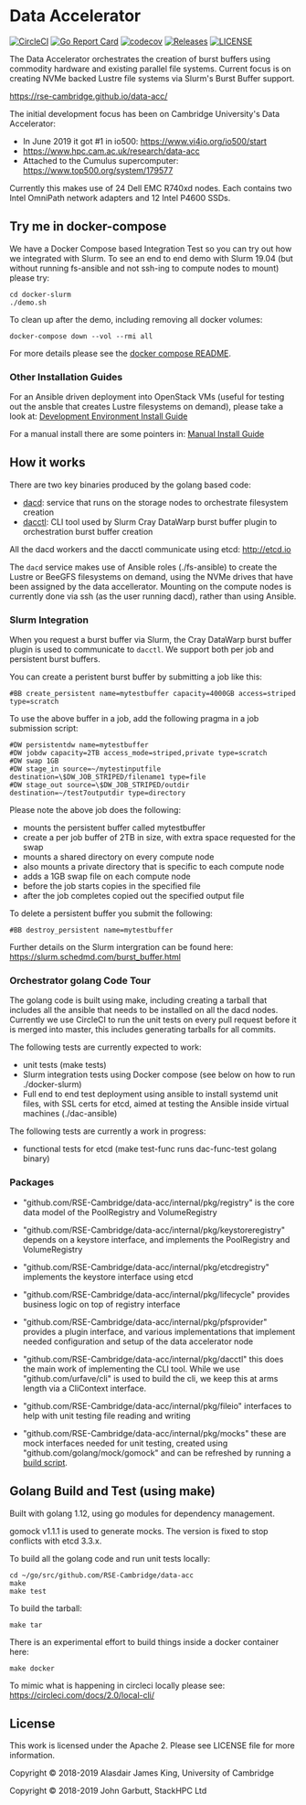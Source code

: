 # Data Accelerator

[![CircleCI](https://circleci.com/gh/RSE-Cambridge/data-acc.svg?style=svg&circle-token=4042ee71fb486efc320ce64b7b568afd4f9e0b38)](https://circleci.com/gh/RSE-Cambridge/data-acc)
[![Go Report Card](https://goreportcard.com/badge/github.com/RSE-Cambridge/data-acc)](https://goreportcard.com/report/github.com/RSE-Cambridge/data-acc)
[![codecov](https://codecov.io/gh/RSE-Cambridge/data-acc/branch/master/graph/badge.svg)](https://codecov.io/gh/RSE-Cambridge/data-acc)
[![Releases](https://img.shields.io/github/release/RSE-Cambridge/data-acc/all.svg?style=flat-square)](https://github.com/RSE-Cambridge/data-acc/releases)
[![LICENSE](https://img.shields.io/github/license/RSE-Cambridge/data-acc.svg?style=flat-square)](https://github.com/RSE-Cambridge/data-acc/blob/master/LICENSE)
<!-- 
[![Godoc](http://img.shields.io/badge/go-documentation-blue.svg?style=flat-square)](https://godoc.org/github.com/RSE-Cambridge/data-acc)
[![Build Status](https://travis-ci.org/RSE-Cambridge/data-acc.svg?branch=master)](https://travis-ci.org/RSE-Cambridge/data-acc)
-->

The Data Accelerator orchestrates the creation of burst buffers using
commodity hardware and existing parallel file systems.
Current focus is on creating NVMe backed Lustre file systems via
Slurm's Burst Buffer support.

https://rse-cambridge.github.io/data-acc/

The initial development focus has been on Cambridge University's Data Accelerator:

* In June 2019 it got #1 in io500: https://www.vi4io.org/io500/start
* https://www.hpc.cam.ac.uk/research/data-acc
* Attached to the Cumulus supercomputer: https://www.top500.org/system/179577

Currently this makes use of 24 Dell EMC R740xd nodes.
Each contains two Intel OmniPath network adapters and 12 Intel P4600 SSDs.

## Try me in docker-compose

We have a Docker Compose based Integration Test so you can try out how
we integrated with Slurm.
To see an end to end demo with Slurm 19.04
(but without running fs-ansible and not ssh-ing to compute nodes to mount)
please try:
```
cd docker-slurm
./demo.sh
```

To clean up after the demo, including removing all docker volumes:
```
docker-compose down --vol --rmi all
```

For more details please see the
[docker compose README](docker-slurm/README.md).

### Other Installation Guides

For an Ansible driven deployment into OpenStack VMs
(useful for testing out the ansble that creates Lustre filesystems on demand),
please take a look at:
[Development Environment Install Guide](dac-ansible/)

For a manual install there are some pointers in:
[Manual Install Guide](docs/install.md)

## How it works

There are two key binaries produced by the golang based code:

* [dacd](cmd/dacd): service that runs on the storage nodes to orchestrate filesystem creation
* [dacctl](cmd/dacctl): CLI tool used by Slurm Cray DataWarp burst buffer plugin to orchestration burst buffer creation

All the dacd workers and the dacctl communicate using etcd: http://etcd.io

The `dacd` service makes use of Ansible roles (./fs-ansible) to create the Lustre
or BeeGFS filesystems on demand, using the NVMe drives that have been assigned
by the data accellerator. Mounting on the compute nodes is currently done via ssh
(as the user running dacd), rather than using Ansible.

### Slurm Integration

When you request a burst buffer via Slurm, the Cray DataWarp burst buffer plugin is used
to communicate to `dacctl`. We support both per job and persistent burst buffers.

You can create a peristent burst buffer by submitting a job like this:
```
#BB create_persistent name=mytestbuffer capacity=4000GB access=striped type=scratch
```

To use the above buffer in a job, add the following pragma in a job submission script:
```
#DW persistentdw name=mytestbuffer
#DW jobdw capacity=2TB access_mode=striped,private type=scratch
#DW swap 1GB
#DW stage_in source=~/mytestinputfile destination=\$DW_JOB_STRIPED/filename1 type=file
#DW stage_out source=\$DW_JOB_STRIPED/outdir destination=~/test7outputdir type=directory
```

Please note the above job does the following:

* mounts the persistent buffer called mytestbuffer
* create a per job buffer of 2TB in size, with extra space requested for the swap
* mounts a shared directory on every compute node
* also mounts a private directory that is specific to each compute node
* adds a 1GB swap file on each compute node
* before the job starts copies in the specified file
* after the job completes copied out the specified output file

To delete a persistent buffer you submit the following:
```
#BB destroy_persistent name=mytestbuffer
```

Further details on the Slurm intergration can be found here:
https://slurm.schedmd.com/burst_buffer.html

### Orchestrator golang Code Tour

The golang code is built using make, including creating a tarball that includes
all the ansible that needs to be installed on all the dacd nodes. Currently we
use CircleCI to run the unit tests on every pull request before it is merged
into master, this includes generating tarballs for all commits.

The following tests are currently expected to work:

* unit tests (make tests)
* Slurm integration tests using Docker compose (see below on how to run ./docker-slurm)
* Full end to end test deployment using ansible to install systemd unit files, with SSL certs for etcd, aimed at testing the Ansible inside virtual machines (./dac-ansible)

The following tests are currently a work in progress:

* functional tests for etcd (make test-func runs dac-func-test golang binary)

### Packages

* "github.com/RSE-Cambridge/data-acc/internal/pkg/registry" is the core data model of the PoolRegistry and VolumeRegistry

* "github.com/RSE-Cambridge/data-acc/internal/pkg/keystoreregistry" depends on a keystore interface, and implements
  the PoolRegistry and VolumeRegistry

* "github.com/RSE-Cambridge/data-acc/internal/pkg/etcdregistry" implements the keystore interface using etcd

* "github.com/RSE-Cambridge/data-acc/internal/pkg/lifecycle" provides business logic on top of registry interface

* "github.com/RSE-Cambridge/data-acc/internal/pkg/pfsprovider" provides a plugin interface, and various implementations
  that implement needed configuration and setup of the data accelerator node

* "github.com/RSE-Cambridge/data-acc/internal/pkg/dacctl" this does the main work of implementing the CLI tool.
  While we use "github.com/urfave/cli" is used to build the cli, we keep this at arms length via a CliContext interface.

* "github.com/RSE-Cambridge/data-acc/internal/pkg/fileio" interfaces to help with unit testing file reading and writing

* "github.com/RSE-Cambridge/data-acc/internal/pkg/mocks" these are mock interfaces needed for unit testing, created
  using "github.com/golang/mock/gomock" and can be refreshed by running a [build script](build/rebuild_mocks.sh).

## Golang Build and Test (using make)

Built with golang 1.12, using go modules for dependency management.

gomock v1.1.1 is used to generate mocks. The version is fixed to stop
conflicts with etcd 3.3.x.

To build all the golang code and run unit tests locally:
```
cd ~/go/src/github.com/RSE-Cambridge/data-acc
make
make test
```

To build the tarball:
```
make tar
```

There is an experimental effort to build things inside a docker container here:
```
make docker
```

To mimic what is happening in circleci locally please see:
https://circleci.com/docs/2.0/local-cli/

## License

This work is licensed under the Apache 2.
Please see LICENSE file for more information.

Copyright © 2018-2019 Alasdair James King, University of Cambridge

Copyright © 2018-2019 John Garbutt, StackHPC Ltd
